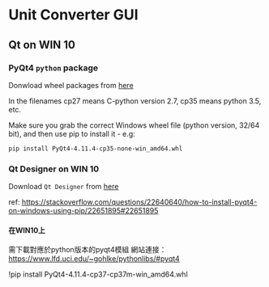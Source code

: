 # Unit Converter GUI

## Qt on WIN 10

### PyQt4 `python` package
Donwload wheel packages from [here](https://www.lfd.uci.edu/~gohlke/pythonlibs/#pyqt4)

In the filenames cp27 means C-python version 2.7, cp35 means python 3.5, etc.

Make sure you grab the correct Windows wheel file (python version, 32/64 bit), and then use pip to install it - e.g:

```
pip install PyQt4-4.11.4-cp35-none-win_amd64.whl
```

### Qt Designer on WIN 10
Download `Qt Designer` from [here](https://build-system.fman.io/qt-designer-download)

ref: https://stackoverflow.com/questions/22640640/how-to-install-pyqt4-on-windows-using-pip/22651895#22651895


#### 在WIN10上
需下載對應於python版本的pyqt4模組
網站連接：https://www.lfd.uci.edu/~gohlke/pythonlibs/#pyqt4

!pip install PyQt4-4.11.4-cp37-cp37m-win_amd64.whl